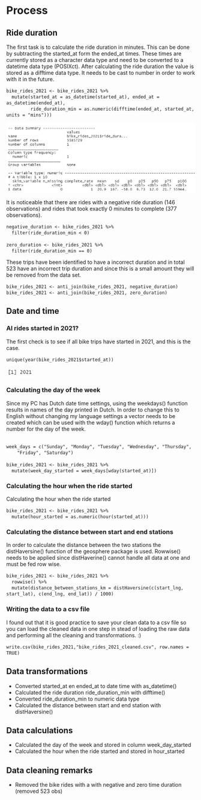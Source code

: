 # Process

## Ride duration

The first task is to calculate the ride duration in minutes. This can be done by subtracting the started_at form the ended_at times. These times are currently stored as a character data type and need to be converted to a datetime data type (POSIXct). After calculating the ride duration the value is stored as a difftime data type. It needs to be cast to number in order to work with it in the future.


```{r convert_date_time}
bike_rides_2021 <- bike_rides_2021 %>% 
  mutate(started_at = as_datetime(started_at), ended_at = as_datetime(ended_at),
         ride_duration_min = as.numeric(difftime(ended_at, started_at, units = "mins")))
```

![ride_duration_skim_r](pictures/skim_r_duration.jpg)

It is noticeable that there are rides with a negative ride duration (146 observations) and rides that took exactly 0 minutes to complete (377 observations). 

```{r negative_zero_duration}
negative_duration <- bike_rides_2021 %>% 
  filter(ride_duration_min < 0)

zero_duration <- bike_rides_2021 %>% 
  filter(ride_duration_min == 0)
```

These trips have been identified to have a incorrect duration and in total 523 have an incorrect trip duration and since this is a small amount they will be removed from the data set.

```{r removing_negative_zero_duration}
bike_rides_2021 <- anti_join(bike_rides_2021, negative_duration)
bike_rides_2021 <- anti_join(bike_rides_2021, zero_duration)
```

## Date and time

### Al rides started in 2021?
The first check is to see if all bike trips have started in 2021, and this is the case.

```{r in_2021}
unique(year(bike_rides_2021$started_at))
```
![2021](pictures/2021.jpg)

### Calculating the day of the week

Since my PC has Dutch date time settings, using the weekdays() function results in names of the day printed in Dutch. In order to change this to English without changing my language settings a vector needs to be created which can be used with the wday() function which returns a number for the day of the week.

```{r calculating_day_week}

week_days = c("Sunday", "Monday", "Tuesday", "Wednesday", "Thursday", 
    "Friday", "Saturday")

bike_rides_2021 <- bike_rides_2021 %>% 
  mutate(week_day_started = week_days[wday(started_at)])
```
### Calculating the hour when the ride started

Calculating the hour when the ride started

```{r calculating_hour}
bike_rides_2021 <- bike_rides_2021 %>% 
  mutate(hour_started = as.numeric(hour(started_at)))
```

### Calculating the distance between start and end stations

In order to calculate the distance between the two stations the distHaversine() function of the geosphere package is used. Rowwise() needs to be applied since distHaverine() cannot handle all data at one and must be fed row wise.

```{r distance_between_stations}
bike_rides_2021 <- bike_rides_2021 %>% 
  rowwise() %>% 
  mutate(distance_between_stations_km = distHaversine(c(start_lng, start_lat), c(end_lng, end_lat)) / 1000)

```

### Writing the data to a csv file

I found out that it is good practice to save your clean data to a csv file so you can load the cleaned data in one step in stead of loading the raw data and performing all the cleaning and transformations. :)

```{r writ_to_csv}
write.csv(bike_rides_2021,"bike_rides_2021_cleaned.csv", row.names = TRUE)
```

## Data transformations
* Converted started_at en ended_at to date time with as_datetime()
* Calculated the ride duration ride_duration_min with difftime() 
* Converted ride_duration_min to numeric data type
* Calculated the distance between start and end station with distHaversine()

## Data calculations
* Calculated the day of the week and stored in column week_day_started
* Calculated the hour when the ride started and stored in hour_started

## Data cleaning remarks
* Removed the bike rides with a with negative and zero time duration (removed 523 obs)